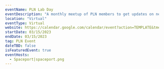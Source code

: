 ```yaml
---
eventName: PLN Lab Day
eventDescription: "A monthly meetup of PLN members to get updates on network infrastructure and learn about different projects in the ecosystem."
location: "Virtual"
eventType: Virtual
website: https://calendar.google.com/calendar/event?action=TEMPLATE&tmeid=MHY5ZG5jZml0OW1pZmZ0azR0ZDYxNGVvZ3FfMjAyMzAzMTVUMTYwMDAwWiBjX2lkbDFwamMyN3JwNGtnbm9uZ291dnRia3Y4QGc&tmsrc=c_idl1pjc27rp4kgnongouvtbkv8%40group.calendar.google.com
startDate: 03/15/2023
endDate: 03/15/2023
tag: PLN Event
dateTBD: false
isFeaturedEvent: true
eventHosts:
  - Spaceport|spaceport.png
---
```

